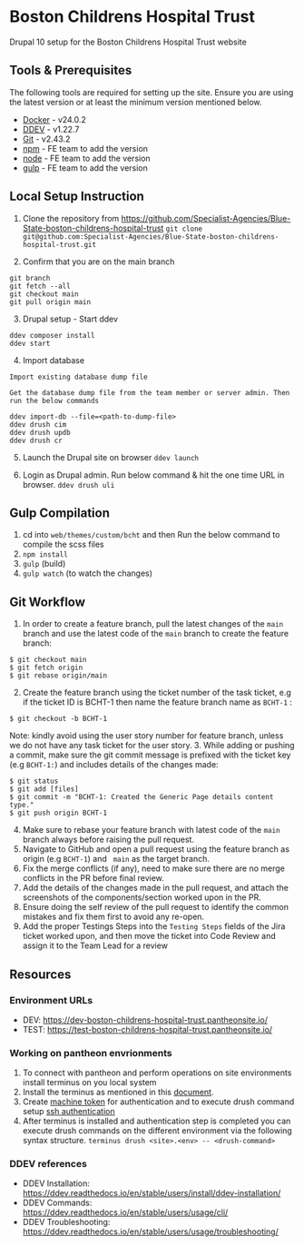 # Boston Childrens Hospital Trust

Drupal 10 setup for the Boston Childrens Hospital Trust website

## Tools & Prerequisites

The following tools are required for setting up the site. Ensure you are using the latest version or at least the minimum version mentioned below.

- [Docker](https://docs.docker.com/get-docker/) - v24.0.2
- [DDEV](https://ddev.readthedocs.io/en/stable/) - v1.22.7
- [Git](https://git-scm.com/book/en/v2/Getting-Started-Installing-Git) - v2.43.2
- [npm](https://www.npmjs.com/get-npm) - FE team to add the version
- [node](https://nodejs.org/en/download/) - FE team to add the version
- [gulp](https://github.com/axelerant-bluestate/ohchr/blob/devd9) - FE team to add the version

## Local Setup Instruction

1. Clone the repository from https://github.com/Specialist-Agencies/Blue-State-boston-childrens-hospital-trust
   `git clone git@github.com:Specialist-Agencies/Blue-State-boston-childrens-hospital-trust.git`

2. Confirm that you are on the main branch

```
git branch
git fetch --all
git checkout main
git pull origin main
```

3. Drupal setup - Start ddev

```
ddev composer install
ddev start
```

4. Import database

```
Import existing database dump file

Get the database dump file from the team member or server admin. Then run the below commands

ddev import-db --file=<path-to-dump-file>
ddev drush cim
ddev drush updb
ddev drush cr
```

5. Launch the Drupal site on browser
   `ddev launch`

6. Login as Drupal admin. Run below command & hit the one time URL in browser.
   `ddev drush uli`

## Gulp Compilation

1. cd into `web/themes/custom/bcht` and then Run the below command to compile the scss files
2. `npm install`
3. `gulp` (build)
4. `gulp watch` (to watch the changes)

## Git Workflow

1. In order to create a feature branch, pull the latest changes of the `main` branch and use the latest code of the `main` branch to create the feature branch:
```
$ git checkout main
$ git fetch origin
$ git rebase origin/main
```
2. Create the feature branch using the ticket number of the task ticket, e.g if the ticket ID is BCHT-1 then name the feature branch name as `BCHT-1` :
```
$ git checkout -b BCHT-1
```
Note: kindly avoid using the user story number for feature branch, unless we do not have any task ticket for the user story.
3. While adding or pushing a commit, make sure the git commit message is prefixed with the ticket key (e.g `BCHT-1:`) and includes details of the changes made:
```
$ git status
$ git add [files]
$ git commit -m "BCHT-1: Created the Generic Page details content type."
$ git push origin BCHT-1
```
4. Make sure to rebase your feature branch with latest code of the `main` branch always before raising the pull request.
5. Navigate to GitHub and open a pull request using the feature branch as origin (e.g `BCHT-1`) and ` main` as the target branch.
6. Fix the merge conflicts (if any), need to make sure there are no merge conflicts in the PR before final review.
7. Add the details of the changes made in the pull request, and attach the screenshots of the components/section worked upon in the PR.
8. Ensure doing the self review of the pull request to identify the common  mistakes and fix them first to avoid any re-open.
9. Add the proper Testings Steps into the `Testing Steps` fields of the Jira ticket worked upon, and then move the ticket into Code Review and assign it to the Team Lead for a review


## Resources

### Environment URLs

- DEV: https://dev-boston-childrens-hospital-trust.pantheonsite.io/
- TEST: https://test-boston-childrens-hospital-trust.pantheonsite.io/

### Working on pantheon envrionments

1.  To connect with pantheon and perform operations on site environments install terminus on you local system
2.  Install the terminus as mentioned in this [document](https://docs.pantheon.io/terminus/install).
3.  Create [machine token](https://docs.pantheon.io/terminus/instal) for authentication and to execute drush command setup [ssh authentication](https://docs.pantheon.io/ssh-keys)
4.  After terminus is installed and authentication step is completed you can execute drush commands on the different environment via the following syntax structure.
    `terminus drush <site>.<env> -- <drush-command>`

### DDEV references

- DDEV Installation: https://ddev.readthedocs.io/en/stable/users/install/ddev-installation/
- DDEV Commands: https://ddev.readthedocs.io/en/stable/users/usage/cli/
- DDEV Troubleshooting: https://ddev.readthedocs.io/en/stable/users/usage/troubleshooting/